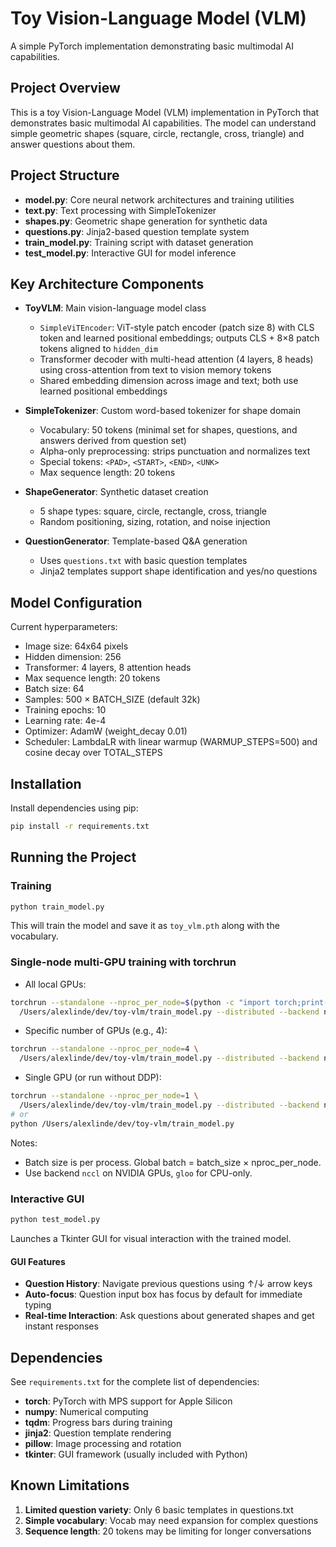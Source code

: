 # Toy Vision-Language Model (VLM)

A simple PyTorch implementation demonstrating basic multimodal AI capabilities.

## Project Overview

This is a toy Vision-Language Model (VLM) implementation in PyTorch that demonstrates basic multimodal AI capabilities. The model can understand simple geometric shapes (square, circle, rectangle, cross, triangle) and answer questions about them.

## Project Structure

- **model.py**: Core neural network architectures and training utilities
- **text.py**: Text processing with SimpleTokenizer
- **shapes.py**: Geometric shape generation for synthetic data
- **questions.py**: Jinja2-based question template system
- **train_model.py**: Training script with dataset generation
- **test_model.py**: Interactive GUI for model inference

## Key Architecture Components

- **ToyVLM**: Main vision-language model class
  - `SimpleViTEncoder`: ViT-style patch encoder (patch size 8) with CLS token and learned positional embeddings; outputs CLS + 8×8 patch tokens aligned to `hidden_dim`
  - Transformer decoder with multi-head attention (4 layers, 8 heads) using cross-attention from text to vision memory tokens
  - Shared embedding dimension across image and text; both use learned positional embeddings
  
- **SimpleTokenizer**: Custom word-based tokenizer for shape domain
  - Vocabulary: 50 tokens (minimal set for shapes, questions, and answers derived from question set)  
  - Alpha-only preprocessing: strips punctuation and normalizes text
  - Special tokens: `<PAD>`, `<START>`, `<END>`, `<UNK>`
  - Max sequence length: 20 tokens
  
- **ShapeGenerator**: Synthetic dataset creation
  - 5 shape types: square, circle, rectangle, cross, triangle
  - Random positioning, sizing, rotation, and noise injection
  
- **QuestionGenerator**: Template-based Q&A generation
  - Uses `questions.txt` with basic question templates
  - Jinja2 templates support shape identification and yes/no questions

## Model Configuration

Current hyperparameters:
- Image size: 64x64 pixels
- Hidden dimension: 256
- Transformer: 4 layers, 8 attention heads  
- Max sequence length: 20 tokens
- Batch size: 64
- Samples: 500 × BATCH_SIZE (default 32k)
- Training epochs: 10
- Learning rate: 4e-4
- Optimizer: AdamW (weight_decay 0.01)
- Scheduler: LambdaLR with linear warmup (WARMUP_STEPS=500) and cosine decay over TOTAL_STEPS

## Installation

Install dependencies using pip:
```bash
pip install -r requirements.txt
```

## Running the Project

### Training
```bash
python train_model.py
```
This will train the model and save it as `toy_vlm.pth` along with the vocabulary.

### Single-node multi-GPU training with torchrun

- All local GPUs:
```bash
torchrun --standalone --nproc_per_node=$(python -c "import torch;print(torch.cuda.device_count())") \
  /Users/alexlinde/dev/toy-vlm/train_model.py --distributed --backend nccl --batch-size 8 --workers 8
```

- Specific number of GPUs (e.g., 4):
```bash
torchrun --standalone --nproc_per_node=4 \
  /Users/alexlinde/dev/toy-vlm/train_model.py --distributed --backend nccl --batch-size 8 --workers 8
```

- Single GPU (or run without DDP):
```bash
torchrun --standalone --nproc_per_node=1 \
  /Users/alexlinde/dev/toy-vlm/train_model.py --distributed --backend nccl
# or
python /Users/alexlinde/dev/toy-vlm/train_model.py
```

Notes:
- Batch size is per process. Global batch = batch_size × nproc_per_node.
- Use backend `nccl` on NVIDIA GPUs, `gloo` for CPU-only.

### Interactive GUI
```bash
python test_model.py
```
Launches a Tkinter GUI for visual interaction with the trained model.

#### GUI Features
- **Question History**: Navigate previous questions using ↑/↓ arrow keys
- **Auto-focus**: Question input box has focus by default for immediate typing
- **Real-time Interaction**: Ask questions about generated shapes and get instant responses

## Dependencies

See `requirements.txt` for the complete list of dependencies:
- **torch**: PyTorch with MPS support for Apple Silicon
- **numpy**: Numerical computing
- **tqdm**: Progress bars during training
- **jinja2**: Question template rendering
- **pillow**: Image processing and rotation
- **tkinter**: GUI framework (usually included with Python)

## Known Limitations

1. **Limited question variety**: Only 6 basic templates in questions.txt
2. **Simple vocabulary**: Vocab may need expansion for complex questions
5. **Sequence length**: 20 tokens may be limiting for longer conversations
